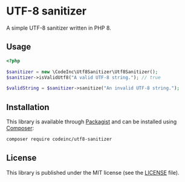 # UTF-8 sanitizer

A simple UTF-8 sanitizer written in PHP 8. 

## Usage
```php
<?php

$sanitizer = new \CodeInc\Utf8Sanitizer\Utf8Sanitizer();
$sanitizer->isValidUtf8("A valid UTF-8 string."); // true

$validString = $sanitizer->sanitize("An invalid UTF-8 string.");

```


## Installation
This library is available through [Packagist](https://packagist.org/packages/codeinc/utf8-sanitizer) and can be installed using [Composer](https://getcomposer.org/):

```bash
composer require codeinc/utf8-sanitizer
```


## License
This library is published under the MIT license (see the [LICENSE](LICENSE) file). 
